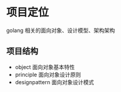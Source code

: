 # 项目定位
golang 相关的面向对象、设计模型、架构架构

## 项目结构
- object 面向对象基本特性
- principle 面向对象设计原则
- designpattern 面向对象设计模式
